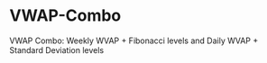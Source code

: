 # VWAP-Combo
VWAP Combo: Weekly WVAP + Fibonacci levels and Daily WVAP + Standard Deviation levels 
